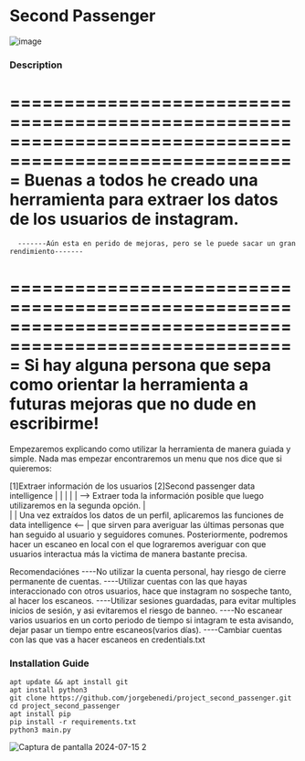 # Second Passenger
![image](https://github.com/user-attachments/assets/dfb1409a-c27d-4555-905f-109f46f92c1f)
### Description

=========================================================================================================
      Buenas a todos he creado una herramienta para extraer los datos de los usuarios de instagram.
=========================================================================================================
      -------Aún esta en perido de mejoras, pero se le puede sacar un gran rendimiento-------
=========================================================================================================
Si hay alguna persona que sepa como orientar la herramienta a futuras mejoras que no dude en escribirme!
=========================================================================================================

Empezaremos explicando como utilizar la herramienta de manera guiada y simple.
Nada mas empezar encontraremos un menu que nos dice que si quieremos:

[1]Extraer información de los usuarios                        [2]Second passenger data intelligence
      |                                                                                      | 
      |                                                                                      |
      | --> Extraer toda la información posible que luego utilizaremos en la segunda opción. |                                                      
                                                                                             |
                                                                                             |
Una vez extraídos los datos de un perfil, aplicaremos las funciones de data intelligence <-- |
que sirven para averiguar las últimas personas que han seguido al usuario y seguidores comunes.
Posteriormente, podremos hacer un escaneo en local con el que lograremos averiguar
con que usuarios interactua más la victima de manera bastante precisa.

Recomendaciónes
----No utilizar la cuenta personal, hay riesgo de cierre permanente de cuentas.
----Utilizar cuentas con las que hayas interaccionado con otros usuarios,
    hace que instagram no sospeche tanto, al hacer los escaneos.
----Utilizar sesiones guardadas, para evitar multiples inicios de sesión,
    y asi evitaremos el riesgo de banneo.
----No escanear varios usuarios en un corto periodo de tiempo si intagram te esta avisando,
    dejar pasar un tiempo entre escaneos(varios días).
----Cambiar cuentas con las que vas a hacer escaneos en credentials.txt

### Installation Guide
```
apt update && apt install git
apt install python3
git clone https://github.com/jorgebenedi/project_second_passenger.git
cd project_second_passenger
apt install pip
pip install -r requirements.txt
python3 main.py
```
![Captura de pantalla 2024-07-15 2](https://github.com/user-attachments/assets/d17a80d5-1a6a-480a-b69c-f4572bb47b9a)



